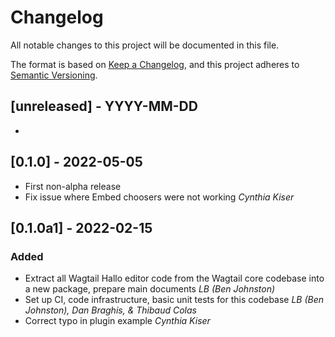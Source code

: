 # Changelog

All notable changes to this project will be documented in this file.

The format is based on [Keep a Changelog](https://keepachangelog.com/en/1.0.0/), and this project adheres to [Semantic Versioning](https://semver.org/spec/v2.0.0.html).

## [unreleased] - YYYY-MM-DD

-

## [0.1.0] - 2022-05-05

- First non-alpha release
- Fix issue where Embed choosers were not working _Cynthia Kiser_

## [0.1.0a1] - 2022-02-15

### Added

- Extract all Wagtail Hallo editor code from the Wagtail core codebase into a new package, prepare main documents _LB (Ben Johnston)_
- Set up CI, code infrastructure, basic unit tests for this codebase _LB (Ben Johnston), Dan Braghis, & Thibaud Colas_
- Correct typo in plugin example _Cynthia Kiser_
